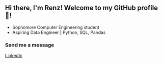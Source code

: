 ## Hi there, I'm Renz! Welcome to my GitHub profile👋!
- Sophomore Computer Engineering student  
- Aspiring Data Engineer | Python, SQL, Pandas 

### Send me a message
[LinkedIn](https://linkedin.com/in/renz-tyrone-arcilla-35098a323)
